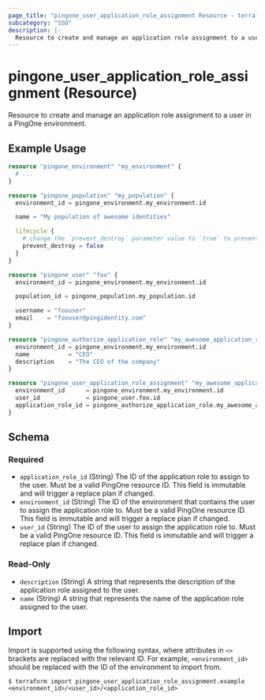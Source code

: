 ```yaml
---
page_title: "pingone_user_application_role_assignment Resource - terraform-provider-pingone"
subcategory: "SSO"
description: |-
  Resource to create and manage an application role assignment to a user in a PingOne environment.
---
```


# pingone_user_application_role_assignment (Resource)

Resource to create and manage an application role assignment to a user in a PingOne environment.

## Example Usage

```terraform
resource "pingone_environment" "my_environment" {
  # ...
}

resource "pingone_population" "my_population" {
  environment_id = pingone_environment.my_environment.id

  name = "My population of awesome identities"

  lifecycle {
    # change the `prevent_destroy` parameter value to `true` to prevent this data carrying resource from being destroyed
    prevent_destroy = false
  }
}

resource "pingone_user" "foo" {
  environment_id = pingone_environment.my_environment.id

  population_id = pingone_population.my_population.id

  username = "foouser"
  email    = "foouser@pingidentity.com"
}

resource "pingone_authorize_application_role" "my_awesome_application_role" {
  environment_id = pingone_environment.my_environment.id
  name           = "CEO"
  description    = "The CEO of the company"
}

resource "pingone_user_application_role_assignment" "my_awesome_application_role_assignment" {
  environment_id      = pingone_environment.my_environment.id
  user_id             = pingone_user.foo.id
  application_role_id = pingone_authorize_application_role.my_awesome_application_role.id
}
```

<!-- schema generated by tfplugindocs -->
## Schema

### Required

- `application_role_id` (String) The ID of the application role to assign to the user.  Must be a valid PingOne resource ID.  This field is immutable and will trigger a replace plan if changed.
- `environment_id` (String) The ID of the environment that contains the user to assign the application role to.  Must be a valid PingOne resource ID.  This field is immutable and will trigger a replace plan if changed.
- `user_id` (String) The ID of the user to assign the application role to.  Must be a valid PingOne resource ID.  This field is immutable and will trigger a replace plan if changed.

### Read-Only

- `description` (String) A string that represents the description of the application role assigned to the user.
- `name` (String) A string that represents the name of the application role assigned to the user.

## Import

Import is supported using the following syntax, where attributes in `<>` brackets are replaced with the relevant ID.  For example, `<environment_id>` should be replaced with the ID of the environment to import from.

```shell
$ terraform import pingone_user_application_role_assignment.example <environment_id>/<user_id>/<application_role_id>
```
